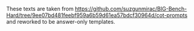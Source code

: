 These texts are taken from https://github.com/suzgunmirac/BIG-Bench-Hard/tree/9ee07bd481feebf959a6b59d61ea57bdcf30964d/cot-prompts
and reworked to be answer-only templates.
